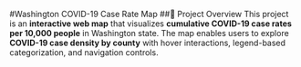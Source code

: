 #Washington COVID-19 Case Rate Map
##📌 Project Overview
This project is an **interactive web map** that visualizes __cumulative COVID-19 case rates per 10,000 people__ in Washington state. The map enables users to explore **COVID-19 case density by county** with hover interactions, legend-based categorization, and navigation controls.